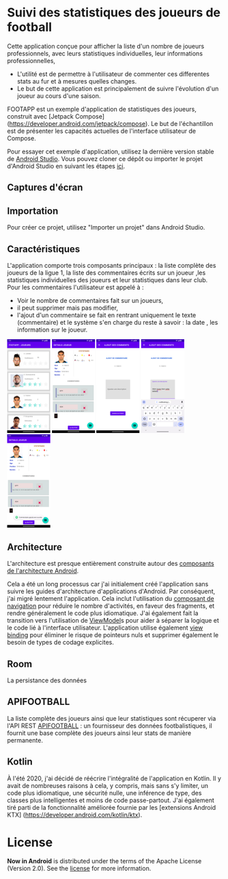 Suivi des statistiques des joueurs de football
===================================

Cette application conçue pour afficher la liste d'un nombre de joueurs professionnels, avec leurs statistiques individuelles, leur informations professionnelles,

* L'utilité est de permettre à l'utilisateur de commenter ces differentes stats au fur et à mesures quelles changes.
* Le but de cette application est principalement de suivre l'évolution d'un joueur au cours d'une saison.

FOOTAPP est un exemple d'application de statistiques des joueurs, construit avec
[Jetpack Compose] (https://developer.android.com/jetpack/compose). Le but de l'échantillon est de
présenter les capacités actuelles de l'interface utilisateur de Compose.

Pour essayer cet exemple d'application, utilisez la dernière version stable
de [Android Studio](https://developer.android.com/studio).
Vous pouvez cloner ce dépôt ou importer le
projet d'Android Studio en suivant les étapes
[ici](https://developer.android.com/jetpack/compose/setup#sample).

## Captures d'écran

Importation
---------------

Pour créer ce projet, utilisez "Importer un projet" dans Android Studio.

Caractéristiques
---------------

L'application comporte trois composants principaux : la liste complète des joueurs de la ligue 1, la liste des commentaires écrits sur un joueur ,les statistiques individuelles des joueurs et leur statistiques dans leur club. Pour les commentaires l'utilisateur est appelé à :
- Voir le nombre de commentaires fait sur un joueurs, 
- il peut supprimer mais pas modifier,
- l'ajout d'un commentaire se fait en rentrant uniquement le texte (commentaire) et le système s'en charge du reste à savoir : la date , les information sur le joueur.

<div>
   <img src="screen/A.png" alt="Liste des joueurs" width="20%"/>
   <img src="screen/B.png" alt="Statistique sur le joueur HAKIMI" width="20%"/>
   <img src="screen/C.png" alt="Ajout d'un nouveau commentaire" width="20%"/>
   <img src="screen/D.png" alt="La saisir du commentaire" width="20%"/>
   <img src="screen/E.png" alt="Ajout effectué - avec la liste ajout " width="20%"/>
</div>

Architecture
---------------

L'architecture est presque entièrement construite autour des [composants de l'architecture Android](https://developer.android.com/topic/libraries/architecture/).

Cela a été un long processus car j'ai initialement créé l'application sans suivre les guides d'architecture d'applications d'Android. Par conséquent, j'ai migré lentement l'application. Cela inclut l'utilisation du [composant de navigation](https://developer.android.com/guide/navigation) pour réduire le nombre d'activités, en faveur des fragments, et rendre généralement le code plus idiomatique. J'ai également fait la transition vers l'utilisation de [ViewModel](https://developer.android.com/topic/libraries/architecture/viewmodel)s pour aider à séparer la logique et le code lié à l'interface utilisateur. L'application utilise également [view binding](https://developer.android.com/topic/libraries/view-binding) pour éliminer le risque de pointeurs nuls et supprimer également le besoin de types de codage explicites.

Room
---------------

La persistance des données 

APIFOOTBALL
---------------
La liste complète des joueurs ainsi que leur statistiques sont récuperer via l'API REST <a href="https://apiv3.apifootball.com">APIFOOTBALL<a/> : un fournisseur des données footbalistiques, il fournit une base complète des joueurs ainsi leur stats de manière permanente.


Kotlin
---------------

À l'été 2020, j'ai décidé de réécrire l'intégralité de l'application en Kotlin. Il y avait de nombreuses raisons à cela, y compris, mais sans s'y limiter, un code plus idiomatique, une sécurité nulle, une inférence de type, des classes plus intelligentes et moins de code passe-partout. J'ai également tiré parti de la fonctionnalité améliorée fournie par les [extensions Android KTX] (https://developer.android.com/kotlin/ktx).



# License

**Now in Android** is distributed under the terms of the Apache License (Version 2.0). See the
[license](LICENSE) for more information.